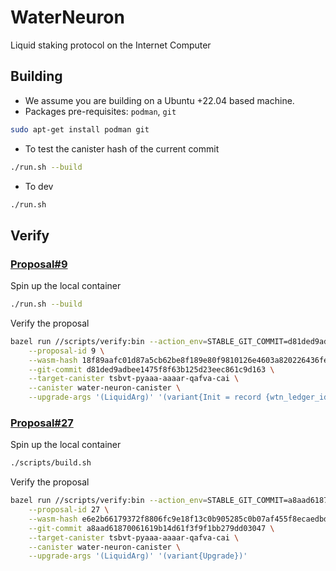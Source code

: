 # WaterNeuron
Liquid staking protocol on the Internet Computer

## Building
-   We assume you are building on a Ubuntu +22.04 based machine.
-   Packages pre-requisites: `podman`, `git`
```bash
sudo apt-get install podman git
```

-   To test the canister hash of the current commit
```bash
./run.sh --build
```

-   To dev
```bash
./run.sh
```

## Verify
### [Proposal#9](https://dashboard.internetcomputer.org/sns/jmod6-4iaaa-aaaaq-aadkq-cai/proposal/9)

Spin up the local container
```bash
./run.sh --build
```

Verify the proposal
```bash
bazel run //scripts/verify:bin --action_env=STABLE_GIT_COMMIT=d81ded9adbee1475f8f63b125d23eec861c9d163 -- \
    --proposal-id 9 \
    --wasm-hash 18f89aafc01d87a5cb62be8f189e80f9810126e4603a820226436fe537039510 \
    --git-commit d81ded9adbee1475f8f63b125d23eec861c9d163 \
    --target-canister tsbvt-pyaaa-aaaar-qafva-cai \
    --canister water-neuron-canister \
    --upgrade-args '(LiquidArg)' '(variant{Init = record {wtn_ledger_id=principal "jcmow-hyaaa-aaaaq-aadlq-cai"; wtn_governance_id=principal "jfnic-kaaaa-aaaaq-aadla-cai"; nicp_ledger_id=principal "buwm7-7yaaa-aaaar-qagva-cai"}})'

```

### [Proposal#27](https://dashboard.internetcomputer.org/sns/jmod6-4iaaa-aaaaq-aadkq-cai/proposal/27)

Spin up the local container
```bash
./scripts/build.sh
```

Verify the proposal
```bash
bazel run //scripts/verify:bin --action_env=STABLE_GIT_COMMIT=a8aad61870061619b14d61f3f9f1bb279dd03047 -- \
    --proposal-id 27 \
    --wasm-hash e6e2b66179372f8806fc9e18f13c0b905285c0b07af455f8ecaedbd621f62d83 \
    --git-commit a8aad61870061619b14d61f3f9f1bb279dd03047 \
    --target-canister tsbvt-pyaaa-aaaar-qafva-cai \
    --canister water-neuron-canister \
    --upgrade-args '(LiquidArg)' '(variant{Upgrade})'
```
